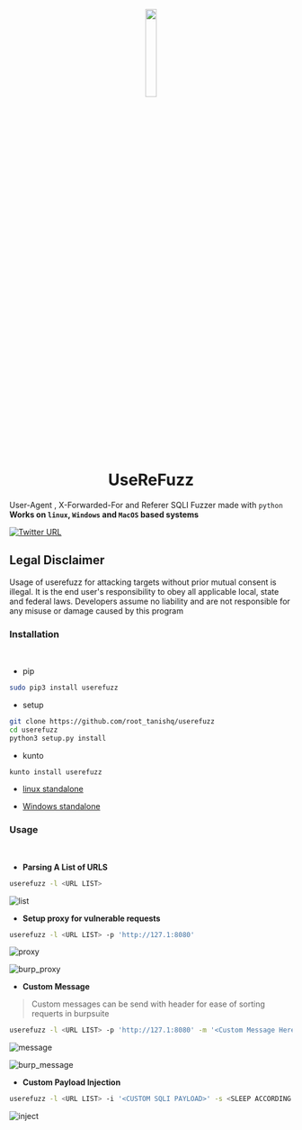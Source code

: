 <p align="center">
<img src="https://github.com/root-tanishq/userefuzz/blob/main/images/logo.png" width=20%>
</p>
<h1 align="center">
<b>UseReFuzz</b>
</h1>

User-Agent , X-Forwarded-For and Referer SQLI Fuzzer made with `python`<br/>
**Works on `linux`, `Windows` and `MacOS` based systems**<br />

[![Twitter URL](https://img.shields.io/twitter/url/https/twitter.com/root_tanishq.svg?style=social&label=Follow%20%40root_tanishq)](https://twitter.com/root_tanishq)<br />

<h2><b>Legal Disclaimer</h2></b>
Usage of userefuzz for attacking targets without prior mutual consent is illegal. It is the end user's responsibility to obey all applicable local, state and federal laws. Developers assume no liability and are not responsible for any misuse or damage caused by this program
<br />
<h3><b>Installation</b></h3><br/>

- pip

```sh
sudo pip3 install userefuzz
```
- setup

```sh
git clone https://github.com/root_tanishq/userefuzz
cd userefuzz
python3 setup.py install
```

- kunto

```sh
kunto install userefuzz
```
- [linux standalone](https://github.com/root-tanishq/userefuzz/releases/download/UserReFuzz_standalone_binaries/userefuzz-1.1.1-linux.zip)

- [Windows standalone](https://github.com/root-tanishq/userefuzz/releases/download/UserReFuzz_standalone_binaries/userefuzz-1.1.1-win.zip)

<h3><b>Usage</b></h3><br/>

- **Parsing A List of URLS**

```sh
userefuzz -l <URL LIST>
```
![list](https://github.com/root-tanishq/userefuzz/blob/main/images/parse_a_list.png)<br />

- **Setup proxy for vulnerable requests**

```sh
userefuzz -l <URL LIST> -p 'http://127.1:8080'
```
![proxy](https://github.com/root-tanishq/userefuzz/blob/main/images/proxy_setup.png)<br />

![burp_proxy](https://github.com/root-tanishq/userefuzz/blob/main/images/proxy_setup_burp.png)<br />

- **Custom Message**

> Custom messages can be send with header for ease of sorting requerts in burpsuite

```sh
userefuzz -l <URL LIST> -p 'http://127.1:8080' -m '<Custom Message Here>'
```

![message](https://github.com/root-tanishq/userefuzz/blob/main/images/custom_message.png)<br />

![burp_message](https://github.com/root-tanishq/userefuzz/blob/main/images/custom_message_burp.png)<br />

- **Custom Payload Injection**

```sh
userefuzz -l <URL LIST> -i '<CUSTOM SQLI PAYLOAD>' -s <SLEEP ACCORDING TO PAYLOAD>
```

![inject](https://github.com/root-tanishq/userefuzz/blob/main/images/custom_inject.png)<br />

